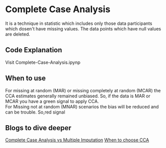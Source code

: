 <h1>Complete Case Analysis</h1>
It is a technique in statistic which includes only those data participants which dosen't have missing values. The data points which have null values are deleted.
<h2>Code Explanation</h2>
Visit Complete-Case-Analysis.ipynp
<h2>When to use</h2>
For missing at random (MAR) or missing completely at random (MCAR) the CCA estimates generally remained unbiased. So, if the data is MAR or MCAR you have a green signal to apply CCA.<br>
For Missing not at random (MNAR) scenarios the bias will be reduced and can be trouble. So,red signal

<h2>Blogs to dive deeper</h2>
<a href="https://www.ncbi.nlm.nih.gov/pmc/articles/PMC4957845/#:~:text=Complete%20case%20(CC)%20analysis%20is,as%20the%20preferred%20analytical%20approach.">Complete Case Analysis vs Multiple Imputation</a>
<a href="https://thestatsgeek.com/2013/07/06/when-is-complete-case-analysis-unbiased/">When to choose CCA</a>
